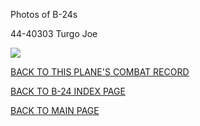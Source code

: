 
Photos of B-24s






 




44-40303 Turgo Joe  

![](44-40303.jpg)  
  

[BACK TO THIS PLANE'S COMBAT RECORD](../b24s/44-40303.md)  

[BACK TO B-24 INDEX PAGE](../000b24s.md)  

[BACK TO MAIN PAGE](../index.md)


